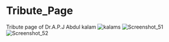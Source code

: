 # Tribute_Page 
Tribute page of Dr.A.P.J Abdul kalam
![kalams](https://github.com/TruPatil24/Tribute_Page/assets/165184354/bbe9ebee-7873-43bb-858c-a3205aabf732)
![Screenshot_51](https://github.com/TruPatil24/Tribute_Page/assets/165184354/b76bcf60-3ad3-4d28-9542-bb134d355f19)
![Screenshot_52](https://github.com/TruPatil24/Tribute_Page/assets/165184354/7eaf312f-5a5e-4a15-8f2e-594d27f965b0)

